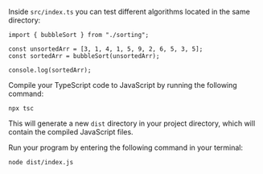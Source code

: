 
Inside `src/index.ts` you can test different algorithms located in the same directory:

```
import { bubbleSort } from "./sorting";

const unsortedArr = [3, 1, 4, 1, 5, 9, 2, 6, 5, 3, 5];
const sortedArr = bubbleSort(unsortedArr);

console.log(sortedArr);
```

Compile your TypeScript code to JavaScript by running the following command:

`npx tsc`

This will generate a new `dist` directory in your project directory, which will contain the compiled JavaScript files.

Run your program by entering the following command in your terminal:

`node dist/index.js`
